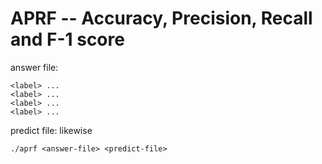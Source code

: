 # APRF -- Accuracy, Precision, Recall and F-1 score

answer file:

```
<label> ...
<label> ...
<label> ...
<label> ...
```

predict file: likewise

```
./aprf <answer-file> <predict-file>
```



